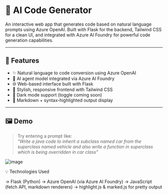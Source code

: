 # 🤖 AI Code Generator

An interactive web app that generates code based on natural language prompts using Azure OpenAI. Built with Flask for the backend, Tailwind CSS for a clean UI, and integrated with Azure AI Foundry for powerful code generation capabilities.

---

## 🚀 Features

- ✨ Natural language to code conversion using Azure OpenAI
- 🧠 AI agent model integrated via Azure AI Foundry
- 🌐 Web-based interface built with Flask
- 🎨 Stylish, responsive frontend with Tailwind CSS
- 🌙 Dark mode support (toggle coming soon)
- 📄 Markdown + syntax-highlighted output display

---

## 🖼️ Demo

> Try entering a prompt like:  
> _"Write a java code to inherit a subclass named car from the superclass named vehicle and also write a function in superclass which is being overridden in car class"_

![image](https://github.com/user-attachments/assets/2dcd6df9-7392-4a02-8593-8331183c3f3c)

💡 Technologies Used

-> Flask (Python)
-> Azure OpenAI (via Azure AI Foundry)
-> JavaScript (fetch API, markdown renderers)
-> highlight.js & marked.js for pretty output
